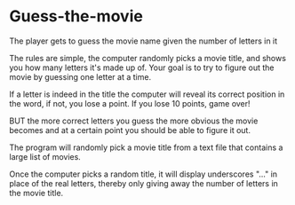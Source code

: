 # Guess-the-movie
The player gets to guess the movie name given the number of letters in it

The rules are simple, the computer randomly picks a movie title, and shows you how many letters it's made up of.
Your goal is to try to figure out the movie by guessing one letter at a time.

If a letter is indeed in the title the computer will reveal its correct position in the word, if not, you lose a point. 
If you lose 10 points, game over!

BUT the more correct letters you guess the more obvious the movie becomes and at a certain point you should be able to figure it out.

The program will randomly pick a movie title from a text file that contains a large list of movies.

Once the computer picks a random title, it will display underscores "..." in place of the real letters, thereby only giving away the number of letters in the movie title.
